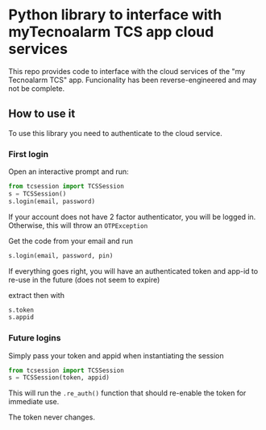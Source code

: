 # Python library to interface with myTecnoalarm TCS app cloud services

This repo provides code to interface with the cloud services of the "my Tecnoalarm TCS" app.
Funcionality has been reverse-engineered and may not be complete.

## How to use it

To use this library you need to authenticate to the cloud service.

### First login

Open an interactive prompt and run:

```python
from tcsession import TCSSession
s = TCSSession()
s.login(email, password)
```

If your account does not have 2 factor authenticator, you will be logged in.
Otherwise, this will throw an `OTPException`

Get the code from your email and run

```python
s.login(email, password, pin)
```

If everything goes right, you will have an authenticated token and app-id to re-use in the future
(does not seem to expire)

extract then with

```python
s.token
s.appid
```

### Future logins

Simply pass your token and appid when instantiating the session

```python
from tcsession import TCSSession
s = TCSSession(token, appid)
```

This will run the `.re_auth()` function that should re-enable the token for immediate use.

The token never changes.

